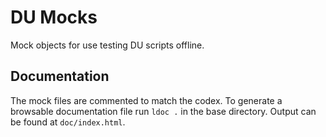 # DU Mocks

Mock objects for use testing DU scripts offline.

## Documentation

The mock files are commented to match the codex. To generate a browsable documentation file run `ldoc .` in the base directory. Output can be found at `doc/index.html`.